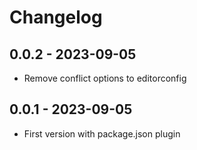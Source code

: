# Changelog

## 0.0.2 - 2023-09-05

- Remove conflict options to editorconfig

## 0.0.1 - 2023-09-05

- First version with package.json plugin
